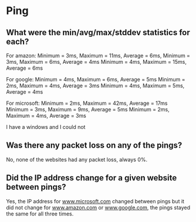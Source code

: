 # Ping
## What were the min/avg/max/stddev statistics for each?
For amazon: 
Minimum = 3ms, Maximum = 11ms, Average = 6ms, 
Minimum = 3ms, Maximum = 6ms, Average = 4ms
Minimum = 4ms, Maximum = 15ms, Average = 6ms

For google: 
Minimum = 4ms, Maximum = 6ms, Average = 5ms
Minimum = 2ms, Maximum = 4ms, Average = 3ms
Minimum = 4ms, Maximum = 5ms, Average = 4ms

For microsoft:
Minimum = 2ms, Maximum = 42ms, Average = 17ms
Minimum = 3ms, Maximum = 9ms, Average = 5ms
Minimum = 2ms, Maximum = 4ms, Average = 3ms

I have a windows and I could not 

## Was there any packet loss on any of the pings?
No, none of the websites had any packet loss, always 0%.

## Did the IP address change for a given website between pings?
Yes, the IP address for www.microsoft.com changed between pings but it did not change for www.amazon.com or www.google.com, the pings stayed the same for all three times.